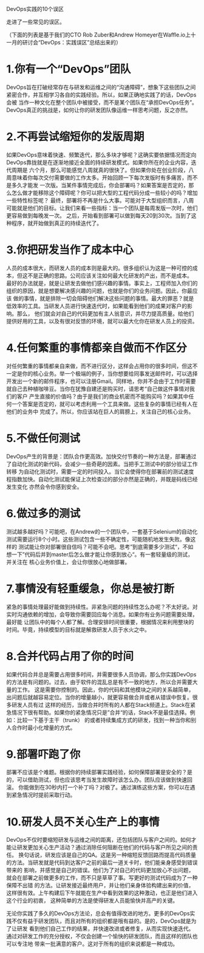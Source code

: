 DevOps实践的10个误区

走进了一些常见的误区。  

（下面的列表是基于我们的CTO Rob Zuber和Andrew Homeyer在Waffle.io上十一月的研讨会“DevOps：实践误区”总结出来的）

# 1.你有一个“DevOps”团队

DevOps旨在打破经常存在与研发和运维之间的“沟通障碍”，想象下这些团队之间紧密合作，并互相学习各自的实践经验。所以，如果正确地实践了的话，DevOps会被
当作一种文化在整个团队中被接受，而不是某个团队在“承担DevOps任务”。DevOps真正的挑战是，如何让你的研发团队像运维一样思考问题，反之亦然。

# 2.不再尝试缩短你的发版周期

如果DevOps意味着快速、频繁迭代，那么多块才够呢？这确实要依据情况而定向DevOps靠拢就是在逐渐地接近全面的持续研发模式。如果你所在的企业内容，迭代周期是
六个月，那么可能感觉八周就真的很快了。但如果你处在创业阶段，八周意味着你每次交付需要做的工作太多。开始回顾一下每次发版时有多痛苦，而不是多久才能发
一次版。当某件事情完成后，你会部署吗？如果答案是否定的，那么怎么做才能移除这个障碍呢？你可以把大型的工程代码分成一些较小的吗？增加一些特性标签呢？
最终，部署将不再是什么大事。可能对于大型组织而言，八周可能就是他们的目标。让我们来看一些指标：当一个团队是每周发版一次时，他们更容易做到每晚发一次。
之后，开始看到部署可以做到每天20到30次。当到了这种程序，就开始做到真正的持续迭代了。

# 3.你把研发当作了成本中心

人员的成本很大，而研发人员的成本则是最大的。很多组织认为这是一种可控的成本，但这不是正确的思路。公司应该关注如何最大化研发的产出，而不是成本。
最好的办法就是，就是让研发去做他们感兴趣的事情。事实上，工程师加入你们的组织的原因，就是想要解决感兴趣的问题，也就是你们的业务问题。因此，你最应该
做的事情，就是排除一切会阻碍他们解决这些问题的事情。最大的罪恶？就是低效率的工具。当研发人员进行快速迭代时，如果能看到他们的成果对客户的影响。那么，
他们就会对自己的代码更加有主人翁意识，并尽力提高质量。给他们提供好用的工具，以及有很对反馈的环境，就可以最大化你在研发人员上的投资。

# 4.任何繁重的事情都亲自做而不作区分

对任何繁重的事情都亲自来做，而不进行区分，这样会占用你的很多时间，但这不一定是你的核心业务。举一个极端的例子，当你想要给同事发送邮件时，可以选择
开发出一个新的邮件程序，也可以注册Gmail。同样地，你并不会由于工作时需要就自己去种植咖啡豆。当你在犹豫自建还是购买时，请思考“自己做这件事情对我们的客户
产生直接的价值吗？由于是我们的商业机密而不能购买吗？如果其中任何一个答案是否定的，就可以考虑利用一个工具来做。这些复杂的事情已经有人在他们的业务中
完成了。所以，你应该站在巨人的肩膀上，关注自己的核心业务。

# 5.不做任何测试

DevOps产生的背景是：团队合作更高效。加快交付节奏的一种方法是，部署通过了自动化测试的新代码，会减少一些奇葩的因素。当把手工测试中的部分验证工作转移
为自动化测试时，需要一定的时间投入。当它会使得你在部署前的测试速度程指数加快。自动化测试能保证上次检查过的部分亦然是正确的，并既是码线已经发生变化
亦然会令你感到安全。

# 6.做过多的测试

测试越多越好吗？可能吧，在Andrew的一个团队中，一套基于Selenium的自动化测试需要运行8个小时。这些测试包含一些不确定性，可能随机地发生失败。像这样的
测试能让你对部署很自信吗？可能不会吧。思考”到底需要多少测试“，不如想一下”代码后并到master后怎么做才能让你感到放心“。有一套轻量级的测试，并关注在
核心业务价值上，会让你很放心地做部署。

# 7.事情没有轻重缓急，你总是被打断

紧急的事情处理最好能做到持续性。非紧急问题的持续性怎么办呢？不太好说。对实时沟通依赖的增加，会导致你需要回应每个消息。如果你有业务问题需要处理，最好能
让团队中的每个人都了解。合理安排时间很重要，根据情况来利用整块的时间。毕竟，持续模型的目标就是解救研发人员于水火之中。

# 8.合并代码占用了你的时间

如果代码合并总是需要占用很多时间，并需要很多人员协调，那么你实践DevOps的方法是有问题的。过去，由于软件的混乱总是有不一致的地方，所以合并需要大量的工作。
这是需要你控制的。因此，你的代码和其他模块之间的关系越简单，出问题后就越容易定位。当你的增量越小，就更容易做合并或者从错误中恢复。很多研发人员有过
这样的经历，当做合并时所有的人都在Stack频道上。Stack在紧急情况下很有帮助。如果你的紧急情况只是”合并“的话，Stack不是最佳选择。例如：比较一下基于主干（trunk）
的或者持续集成方式的研发，找到一种当你和别人合作时最小化增量的方式。

# 9.部署吓跑了你

部署不应该是个难题。根据你的持续部署实践经验，如何保障部署是安全的？是的，可以借助测试，但也应该思考当发生故障时该怎么办。团队应该做到快速回滚。
你能做到在30秒内打一个补丁吗？对极了。通过演练这些方案，你可以在遇到紧急情况时提前采取行动。

# 10.研发人员不关心生产上的事情

DevOps不仅时要缩短研发与运维之间的距离，还包括团队与客户之间的。如何才能让研发更加关心生产活动？通过消除任何阻断在他们的代码与客户所见之间的责任。
换句话说，研发应该是自己的QA。这是另一种缩短反馈回路而提高代码质量的方法。当研发就是代码到达客户之前的最后一道关卡时，他们能亲身感受到错误带来的
影响，并感觉是自己的错误。他们为了对自己的代码更加放心不出问题，就会在部署之前做更多的工作，而不只是草草了事。写更好的测试代码成为了一种保障不出错
的方法。让研发接近最终用户，并让他们亲身体验构建出来的价值，这样很有效。上午构建后下午就能在生产中看到效果的这种激动，也正是他们进入这个行业的初衷，
这种简单的方法是使得研发人员能愉快并高产的关键。  

无论你实践了多久的DevOps方法论，总会有值得改进的地方。更多的DevOps实践不仅有益于研发团队，而且对所有的组织都是哦有益的。是的，DevOps就是为了让研发
看到他们自己工作的结果，并快速改进或者修复，从而实现快速迭代。通过对研发工作的充分授权，不仅会创建一个愉快的研发团队，而且这样的团队也可以专注地
带来一批满意的客户。这对于所有的组织来说都是一种成功。